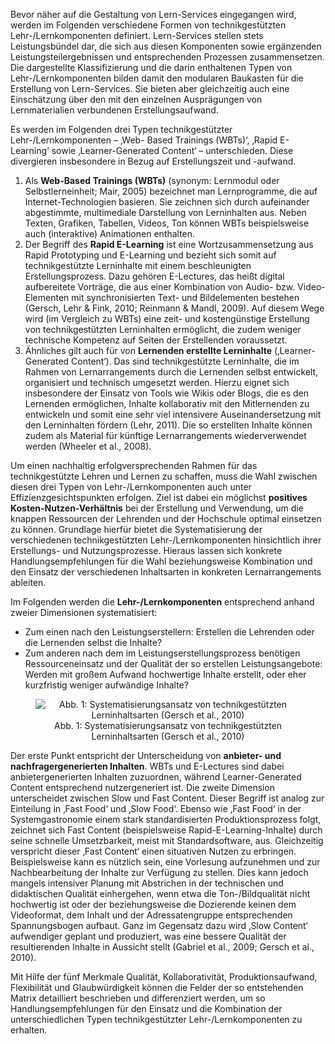 <!-- filename: 02_Systematisierungsansatz_fuer_technikgestuetzte_Lehr--Lernkomponenten.md -->
<!-- title: Systematisierungsansatz für technikgestützte Lehr-/Lernkomponenten -->

Bevor näher auf die Gestaltung von Lern-Services eingegangen wird, werden im Folgenden verschiedene Formen von technikgestützten Lehr-/Lernkomponenten definiert. Lern-Services stellen stets Leistungsbündel dar, die sich aus diesen Komponenten sowie ergänzenden Leistungsteilergebnissen und entsprechenden Prozessen zusammensetzen. Die dargestellte Klassifizierung und die darin enthaltenen Typen von Lehr-/Lernkomponenten bilden damit den modularen Baukasten für die Erstellung von Lern-Services. Sie bieten aber gleichzeitig auch eine Einschätzung über den mit den einzelnen Ausprägungen von Lernmaterialien verbundenen Erstellungsaufwand.

Es werden im Folgenden drei Typen technikgestützter Lehr-/Lernkomponenten – ‚Web- Based Trainings (WBTs)‘, ‚Rapid E-Learning‘ sowie ‚Learner-Generated Content‘ – unterschieden. Diese divergieren insbesondere in Bezug auf Erstellungszeit und -aufwand.

1. Als **Web-Based Trainings (WBTs)** (synonym: Lernmodul oder Selbstlerneinheit; Mair, 2005) bezeichnet man Lernprogramme, die auf Internet-Technologien basieren. Sie zeichnen sich durch aufeinander abgestimmte, multimediale Darstellung von Lerninhalten aus. Neben Texten, Grafiken, Tabellen, Videos, Ton können WBTs beispielsweise auch (interaktive) Animationen enthalten.
2. Der Begriff des **Rapid E-Learning** ist eine Wortzusammensetzung aus Rapid Prototyping und E-Learning und bezieht sich somit auf technikgestützte Lerninhalte mit einem beschleunigten Erstellungsprozess. Dazu gehören E-Lectures, das heißt digital aufbereitete Vorträge, die aus einer Kombination von Audio- bzw. Video-Elementen mit synchronisierten Text- und Bildelementen bestehen (Gersch, Lehr &amp; Fink, 2010; Reinmann &amp; Mandl, 2009). Auf diesem Wege wird (im Vergleich zu WBTs) eine zeit- und kostengünstige Erstellung von technikgestützten Lerninhalten ermöglicht, die zudem weniger technische Kompetenz auf Seiten der Erstellenden voraussetzt.
3. Ähnliches gilt auch für von **Lernenden erstellte Lerninhalte** (‚Learner-Generated Content‘). Das sind technikgestützte Lerninhalte, die im Rahmen von Lernarrangements durch die Lernenden selbst entwickelt, organisiert und technisch umgesetzt werden. Hierzu eignet sich insbesondere der Einsatz von Tools wie Wikis oder Blogs, die es den Lernenden ermöglichen, Inhalte kollaborativ mit den Mitlernenden zu entwickeln und somit eine sehr viel intensivere Auseinandersetzung mit den Lerninhalten fördern (Lehr, 2011). Die so erstellten Inhalte können zudem als Material für künftige Lernarrangements wiederverwendet werden (Wheeler et al., 2008).

Um einen nachhaltig erfolgversprechenden Rahmen für das technikgestützte Lehren und Lernen zu schaffen, muss die Wahl zwischen diesen drei Typen von Lehr-/Lernkomponenten auch unter Effizienzgesichtspunkten erfolgen. Ziel ist dabei ein möglichst **positives Kosten-Nutzen-Verhältnis** bei der Erstellung und Verwendung, um die knappen Ressourcen der Lehrenden und der Hochschule optimal einsetzen zu können. Grundlage hierfür bietet die Systematisierung der verschiedenen technikgestützten Lehr-/Lernkomponenten hinsichtlich ihrer Erstellungs- und Nutzungsprozesse. Hieraus lassen sich konkrete Handlungsempfehlungen für die Wahl beziehungsweise Kombination und den Einsatz der verschiedenen Inhaltsarten in konkreten Lernarrangements ableiten.

Im Folgenden werden die **Lehr-/Lernkomponenten** entsprechend anhand zweier Dimensionen systematisiert:

- Zum einen nach den Leistungserstellern: Erstellen die Lehrenden oder die Lernenden selbst die Inhalte?
- Zum anderen nach dem im Leistungserstellungsprozess benötigen Ressourceneinsatz und der Qualität der so erstellen Leistungsangebote: Werden mit großem Aufwand hochwertige Inhalte erstellt, oder eher kurzfristig weniger aufwändige Inhalte?

<center><figure>
  <img src="img/1_Systematisierungsansatz_von_technikgestützten_Lerninhaltsarten_Gersch_et_al_2010.jpg" alt="Abb. 1: Systematisierungsansatz von technikgestützten Lerninhaltsarten (Gersch et al., 2010)">
  <figcaption>Abb. 1: Systematisierungsansatz von technikgestützten Lerninhaltsarten (Gersch et al., 2010)</figcaption>
</figure></center>


Der erste Punkt entspricht der Unterscheidung von **anbieter- und nachfragergenerierten Inhalten**. WBTs und E-Lectures sind dabei anbietergenerierten Inhalten zuzuordnen, während Learner-Generated Content entsprechend nutzergeneriert ist. Die zweite Dimension unterscheidet zwischen Slow und Fast Content. Dieser Begriff ist analog zur Einteilung in ‚Fast Food‘ und ‚Slow Food‘. Ebenso wie ‚Fast Food‘ in der Systemgastronomie einem stark standardisierten Produktionsprozess folgt, zeichnet sich Fast Content (beispielsweise Rapid-E-Learning-Inhalte) durch seine schnelle Umsetzbarkeit, meist mit Standardsoftware, aus. Gleichzeitig verspricht dieser ‚Fast Content‘ einen situativen Nutzen zu erbringen. Beispielsweise kann es nützlich sein, eine Vorlesung aufzunehmen und zur Nachbearbeitung der Inhalte zur Verfügung zu stellen. Dies kann jedoch mangels intensiver Planung mit Abstrichen in der technischen und didaktischen Qualität einhergehen, wenn etwa die Ton-/Bildqualität nicht hochwertig ist oder der beziehungsweise die Dozierende keinen dem Videoformat, dem Inhalt und der Adressatengruppe entsprechenden Spannungsbogen aufbaut. Ganz im Gegensatz dazu wird ‚Slow Content‘ aufwendiger geplant und produziert, was eine bessere Qualität der resultierenden Inhalte in Aussicht stellt (Gabriel et al., 2009; Gersch et al., 2010).

Mit Hilfe der fünf Merkmale Qualität, Kollaborativität, Produktionsaufwand, Flexibilität und Glaubwürdigkeit können die Felder der so entstehenden Matrix detailliert beschrieben und differenziert werden, um so Handlungsempfehlungen für den Einsatz und die Kombination der unterschiedlichen Typen technikgestützter Lehr-/Lernkomponenten zu erhalten.
